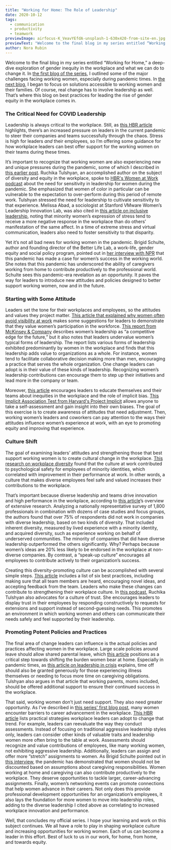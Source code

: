 ```yaml
---
title: "Working for Home: The Role of Leadership"
date: 2020-10-12
tags:
  - communication
  - productivity
  - teamwork
previewImage: airfocus-K_VeavYEfdA-unsplash-1-630x420-from-site-en.jpg
previewText: "Welcome to the final blog in my series entitled “Working for Home,” a deep-dive exploration of gender inequity in the workplace and what we can do to change it. In the first blog of the series, I outlined some of the major challenges facing working women, especially during pandemic times. In the next blog, I began to focus on solutions accessible to working women and their families. Of course, real change has to involve leadership as well. That’s where this blog on best practices for leading the rise of gender equity in the workplace comes in."
author: Nora Rubin
---
```

Welcome to the final blog in my series entitled “Working for Home,” a deep-dive exploration of gender inequity in the workplace and what we can do to change it. In [the first blog of the series](https://pyrus.com/en/blog/pyrus-com-working-for-home), I outlined some of the major challenges facing working women, especially during pandemic times. In [the next blog](https://pyrus.com/en/blog/working-for-home-shifting-the-load), I began to focus on solutions accessible to working women and their families. Of course, real change has to involve leadership as well. That’s where this blog on best practices for leading the rise of gender equity in the workplace comes in.

### **The Critical Need for COVID Leadership**

Leadership is always critical to the workplace. Still, as [this HBR article](https://hbr.org/2020/04/how-to-be-an-inclusive-leader-through-a-crisis?ab=hero-subleft-1) highlights, there’s an increased pressure on leaders in the current pandemic to steer their companies and teams successfully through the chaos. Stress is high for leaders _and_ their employees, so I’m offering some guidance for how workplace leaders can best offer support for the working women on their teams during these times.

It’s important to recognize that working women are also experiencing new and unique pressures during the pandemic, some of which I described in [this earlier post](https://pyrus.com/en/blog/pyrus-com-working-for-home). Ruchika Tulshyan, an accomplished author on the subject of diversity and equity in the workplace, spoke to [HBR's Women at Work podcast](https://hbr.org/podcast/2020/04/were-beyond-stretched) about the need for sensitivity in leadership for women during the pandemic. She emphasized that women of color in particular can be vulnerable to the expectation to over-perform during this period of remote work. Tulshyan stressed the need for leadership to cultivate sensitivity to that experience. Melissa Abad, a sociologist at Stanford VMware Women’s Leadership Innovation Lab, was also cited in [this article on inclusive leadership](https://hbr.org/2020/04/how-to-be-an-inclusive-leader-through-a-crisis?ab=hero-subleft-1), noting that minority women’s expression of stress tend to receive a more negative response in the workplace than do others’ manifestation of the same affect. In a time of extreme stress and virtual communication, leaders also need to foster sensitivity to that disparity.

Yet it’s not all bad news for working women in the pandemic. Brigid Schulte, author and founding director of the Better Life Lab, a work-life, gender equity and social policy program, pointed out in [her interview with NPR](https://www.npr.org/2020/05/21/860091230/pandemic-makes-evident-grotesque-gender-inequality-in-household-work) that this pandemic has made a case for women’s success in the working world. She notes that this pandemic has underscored the ability of caregivers working from home to contribute productively to the professional world. Schulte sees this pandemic-era revelation as an opportunity. It paves the way for leaders to introduce new attitudes and policies designed to better support working women, now and in the future.

### **Starting with Some Attitude**

Leaders set the tone for their workplaces and employees, so the attitudes and values they project matter. [This article that explained why women often avoid visibility at work](https://hbr.org/2018/08/why-women-stay-out-of-the-spotlight-at-work) makes some suggestions for leaders to demonstrate that they value women’s participation in the workforce. [This report from McKinsey & Company](https://www.mckinsey.com/~/media/McKinsey/Business%20Functions/Organization/Our%20Insights/Women%20matter/Women_matter_oct2008_english.ashx) describes women’s leadership as “a competitive edge for the future,” but it also notes that leaders undervalue women’s typical forms of leadership. The report lists various forms of leadership exhibited predominantly by women in the workplace and finds that this leadership adds value to organizations as a whole. For instance, women tend to facilitate collaborative decision making more than men, encouraging a practice that serves the whole organization. One change leaders can adopt is in their value of these kinds of leadership. Recognizing women’s leadership contributions can encourage them to step up their initiatives and lead more in the company or team.

Moreover, [this article](https://hbr.org/2018/08/why-women-stay-out-of-the-spotlight-at-work) encourages leaders to educate themselves and their teams about inequities in the workplace and the role of implicit bias. [This Implicit Association Test from Harvard's Project Implicit](https://implicit.harvard.edu/implicit/takeatest.html) allows anyone to take a self-assessment and gain insight into their own biases. The goal of this exercise is to create awareness of attitudes that need adjustment. Then, working women’s leaders and coworkers can pay attention to the ways their attitudes influence women’s experience at work, with an eye to promoting equity and improving that experience.

### **Culture Shift**

The goal of examining leaders’ attitudes and strengthening those that best support working women is to create cultural change in the workplace. [This research on workplace diversity](https://www.researchgate.net/publication/263757607_Managing_diversity_at_work_Does_psychological_safety_hold_the_key_to_racial_differences_in_employee_performance) found that the culture at work contributed to psychological safety for employees of minority identities, which correlated with improvement in their performance at work. In other words, a culture that makes diverse employees feel safe and valued increases their contributions to the workplace.

That’s important because diverse leadership and teams drive innovation and high performance in the workplace, according to [this article](https://hbr.org/2013/12/how-diversity-can-drive-innovation)’s overview of extensive research. Analyzing a nationally representative survey of 1,800 professionals in combination with dozens of case studies and focus groups, the authors found that over 75% of respondents did not work in companies with diverse leadership, based on two kinds of diversity. That included inherent diversity, measured by lived experience with a minority identity, and acquired diversity, such as experience working on behalf of underserved communities. The minority of companies that did have diverse leadership outperformed the others significantly. Why? Perhaps because women’s ideas are 20% less likely to be endorsed in the workplace at non-diverse companies. By contrast, a “speak-up culture” encourages all employees to contribute actively to their organization’s success. 

Creating this diversity-promoting culture can be accomplished with several simple steps. [This article](https://hbr.org/2013/12/how-diversity-can-drive-innovation) includes a list of six best practices, including making sure that all team members are heard, encouraging novel ideas, and accepting feedback from the team. Leaders who make these changes can contribute to strengthening their workplace culture. In [this podcast](https://hbr.org/podcast/2020/04/were-beyond-stretched), Ruchika Tulshyan also advocates for a culture of trust. She encourages leaders to display trust in their employees by responding constructively to requests for extensions and support instead of second-guessing needs. This promotes an environment in which working women and others can communicate their needs safely and feel supported by their leadership.

### **Promoting Potent Policies and Practices**

The final area of change leaders can influence is the actual policies and practices affecting women in the workplace. Large scale policies around leave should allow shared parental leave, which [this article](https://www.forbes.com/sites/rachelcarrell/2019/08/15/lets-share-womens-mental-load/#3430435a6bd6) positions as a critical step towards shifting the burden women bear at home. Especially in pandemic times, as [this article on leadership in crisis](https://hbr.org/2020/04/how-to-be-an-inclusive-leader-through-a-crisis?ab=hero-subleft-1) explains, time off should also be granted generously for those experiencing illness themselves or needing to focus more time on caregiving obligations. Tulshyan also argues in that article that working parents, moms included, should be offered additional support to ensure their continued success in the workplace.

That said, working women don’t just need support. They also need greater opportunity. As I’ve described in [this series' first blog post](https://pyrus.com/en/blog/pyrus-com-working-for-home), many women encounter barriers to career advancement in the workplace. [This HBR article](https://hbr.org/2016/09/to-succeed-in-tech-women-need-more-visibility) lists practical strategies workplace leaders can adopt to change that trend. For example, leaders can reevaluate the way they conduct assessments. Instead of focusing on traditional aggressive leadership styles only, leaders can consider other kinds of valuable traits and leadership women more often bring to the table at work. Assessments should recognize and value contributions of employees, like many working women, not exhibiting aggressive leadership. Additionally, leaders can assign and offer more “stretch” assignments to women. As Brigid Schulte pointed out in [this interview](https://www.npr.org/2020/05/21/860091230/pandemic-makes-evident-grotesque-gender-inequality-in-household-work), the pandemic has demonstrated that women should not be discounted based on assumptions about caregiving responsibilities. Women working at home and caregiving can also contribute productively to the workplace. They deserve opportunities to tackle larger, career-advancing assignments. Finally, women’s networking events can promote connections that help women advance in their careers. Not only does this provide professional development opportunities for an organization’s employees, it also lays the foundation for more women to move into leadership roles, adding to the diverse leadership I cited above as correlating to increased workplace innovation and performance. 

Well, that concludes my official series. I hope your learning and work on this subject continues. We all have a role to play in shaping workplace culture and increasing opportunities for working women. Each of us can become a leader in this effort. Best of luck to us in our work, for home, from home, and towards equity.